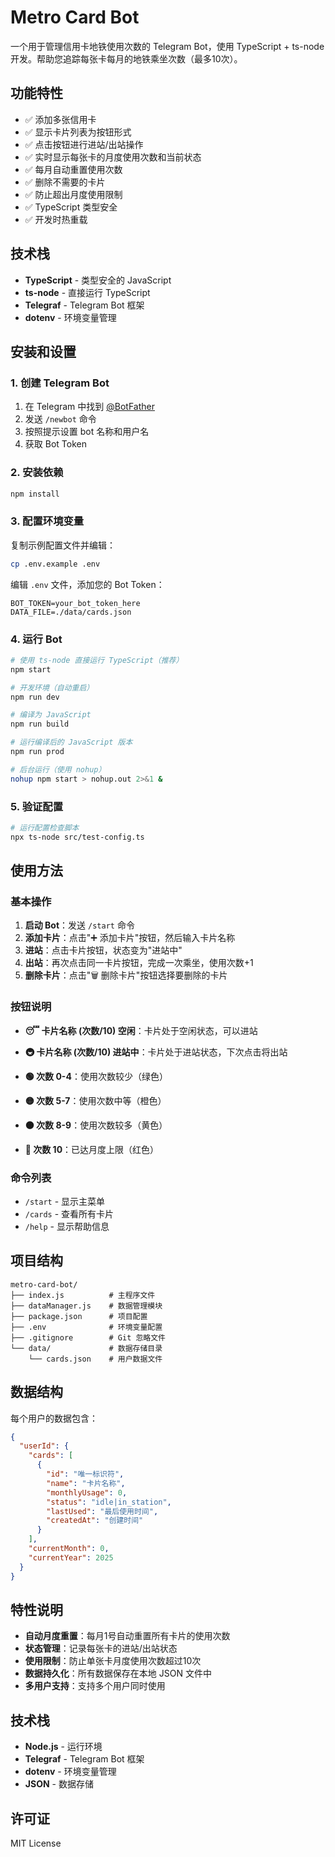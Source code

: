 # Metro Card Bot

一个用于管理信用卡地铁使用次数的 Telegram Bot，使用 TypeScript + ts-node 开发。帮助您追踪每张卡每月的地铁乘坐次数（最多10次）。

## 功能特性

- ✅ 添加多张信用卡
- ✅ 显示卡片列表为按钮形式
- ✅ 点击按钮进行进站/出站操作
- ✅ 实时显示每张卡的月度使用次数和当前状态
- ✅ 每月自动重置使用次数
- ✅ 删除不需要的卡片
- ✅ 防止超出月度使用限制
- ✅ TypeScript 类型安全
- ✅ 开发时热重载

## 技术栈

- **TypeScript** - 类型安全的 JavaScript
- **ts-node** - 直接运行 TypeScript
- **Telegraf** - Telegram Bot 框架
- **dotenv** - 环境变量管理

## 安装和设置

### 1. 创建 Telegram Bot

1. 在 Telegram 中找到 [@BotFather](https://t.me/botfather)
2. 发送 `/newbot` 命令
3. 按照提示设置 bot 名称和用户名
4. 获取 Bot Token

### 2. 安装依赖

```bash
npm install
```

### 3. 配置环境变量

复制示例配置文件并编辑：

```bash
cp .env.example .env
```

编辑 `.env` 文件，添加您的 Bot Token：

```
BOT_TOKEN=your_bot_token_here
DATA_FILE=./data/cards.json
```

### 4. 运行 Bot

```bash
# 使用 ts-node 直接运行 TypeScript（推荐）
npm start

# 开发环境（自动重启）
npm run dev

# 编译为 JavaScript
npm run build

# 运行编译后的 JavaScript 版本
npm run prod

# 后台运行（使用 nohup）
nohup npm start > nohup.out 2>&1 &
```

### 5. 验证配置

```bash
# 运行配置检查脚本
npx ts-node src/test-config.ts
```

## 使用方法

### 基本操作

1. **启动 Bot**：发送 `/start` 命令
2. **添加卡片**：点击"➕ 添加卡片"按钮，然后输入卡片名称
3. **进站**：点击卡片按钮，状态变为"进站中"
4. **出站**：再次点击同一卡片按钮，完成一次乘坐，使用次数+1
5. **删除卡片**：点击"🗑️ 删除卡片"按钮选择要删除的卡片

### 按钮说明

- **😴 卡片名称 (次数/10) 空闲**：卡片处于空闲状态，可以进站
- **🚇 卡片名称 (次数/10) 进站中**：卡片处于进站状态，下次点击将出站


- **🟢 次数 0-4**：使用次数较少（绿色）
- **🟡 次数 5-7**：使用次数中等（橙色）
- **🟠 次数 8-9**：使用次数较多（黄色）
- **🔴 次数 10**：已达月度上限（红色）

### 命令列表

- `/start` - 显示主菜单
- `/cards` - 查看所有卡片
- `/help` - 显示帮助信息

## 项目结构

```
metro-card-bot/
├── index.js          # 主程序文件
├── dataManager.js    # 数据管理模块
├── package.json      # 项目配置
├── .env              # 环境变量配置
├── .gitignore        # Git 忽略文件
└── data/             # 数据存储目录
    └── cards.json    # 用户数据文件
```

## 数据结构

每个用户的数据包含：

```json
{
  "userId": {
    "cards": [
      {
        "id": "唯一标识符",
        "name": "卡片名称",
        "monthlyUsage": 0,
        "status": "idle|in_station",
        "lastUsed": "最后使用时间",
        "createdAt": "创建时间"
      }
    ],
    "currentMonth": 0,
    "currentYear": 2025
  }
}
```

## 特性说明

- **自动月度重置**：每月1号自动重置所有卡片的使用次数
- **状态管理**：记录每张卡的进站/出站状态
- **使用限制**：防止单张卡月度使用次数超过10次
- **数据持久化**：所有数据保存在本地 JSON 文件中
- **多用户支持**：支持多个用户同时使用

## 技术栈

- **Node.js** - 运行环境
- **Telegraf** - Telegram Bot 框架
- **dotenv** - 环境变量管理
- **JSON** - 数据存储

## 许可证

MIT License
